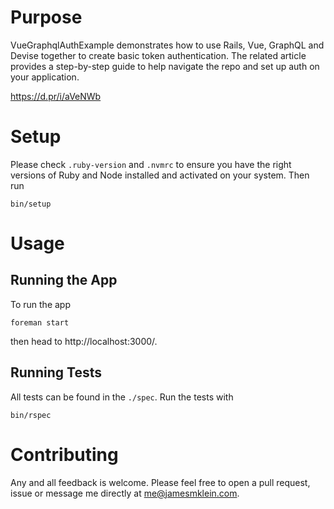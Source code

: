 # Purpose

VueGraphqlAuthExample demonstrates how to use Rails, Vue, GraphQL and Devise together to create basic token authentication. The related article provides a step-by-step guide to help navigate the repo and set up auth on your application.

https://d.pr/i/aVeNWb

# Setup

Please check `.ruby-version` and `.nvmrc` to ensure you have the right versions of Ruby and Node installed and activated on your system. Then run

```
bin/setup
```

# Usage

## Running the App

To run the app

```
foreman start
```

then head to http://localhost:3000/.

## Running Tests

All tests can be found in the `./spec`. Run the tests with

```
bin/rspec
```

# Contributing

Any and all feedback is welcome. Please feel free to open a pull request, issue or message me directly at me@jamesmklein.com.
